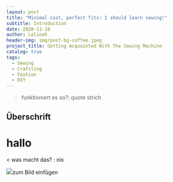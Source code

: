 ```yaml
---
layout: post
title: "Minimal cost, perfect fits: I should learn sewing!"
subtitle: Introduction
date: 2020-11-18
author: Lelinah
header-img: img/post-bg-coffee.jpeg
project_title: Getting Acquainted With The Sewing Machine
catalog: true
tags:
  - Sewing
  - Crafiting
  - Fashion
  - DIY
---
```

> funktioniert es so?: quote strich

## Überschrift

# hallo

< was macht das? : nix

![](link)zum Bild einfügen

